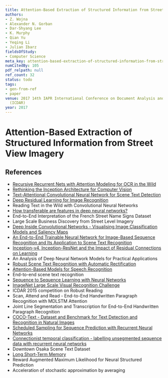 ```yaml
---
title: Attention-Based Extraction of Structured Information from Street View Imagery
authors:
- Z. Wojna
- Alexander N. Gorban
- Dar-Shyang Lee
- K. Murphy
- Qian Yu
- Yeqing Li
- Julian Ibarz
fieldsOfStudy:
- Computer Science
meta_key: attention-based-extraction-of-structured-information-from-street-view-imagery
numCitedBy: 105
pdf_relpath: null
ref_count: 32
status: todo
tags:
- gen-from-ref
- paper
venue: 2017 14th IAPR International Conference on Document Analysis and Recognition
  (ICDAR)
year: 2017
---
```


# Attention-Based Extraction of Structured Information from Street View Imagery

## References

- [Recursive Recurrent Nets with Attention Modeling for OCR in the Wild](./recursive-recurrent-nets-with-attention-modeling-for-ocr-in-the-wild.md)
- [Rethinking the Inception Architecture for Computer Vision](./rethinking-the-inception-architecture-for-computer-vision.md)
- [Text-Attentional Convolutional Neural Network for Scene Text Detection](./text-attentional-convolutional-neural-network-for-scene-text-detection.md)
- [Deep Residual Learning for Image Recognition](./deep-residual-learning-for-image-recognition.md)
- Reading Text in the Wild with Convolutional Neural Networks
- [How transferable are features in deep neural networks?](./how-transferable-are-features-in-deep-neural-networks.md)
- End-to-End Interpretation of the French Street Name Signs Dataset
- Large Scale Business Discovery from Street Level Imagery
- [Deep Inside Convolutional Networks - Visualising Image Classification Models and Saliency Maps](./deep-inside-convolutional-networks-visualising-image-classification-models-and-saliency-maps.md)
- [An End-to-End Trainable Neural Network for Image-Based Sequence Recognition and Its Application to Scene Text Recognition](./an-end-to-end-trainable-neural-network-for-image-based-sequence-recognition-and-its-application-to-scene-text-recognition.md)
- [Inception-v4, Inception-ResNet and the Impact of Residual Connections on Learning](./inception-v4-inception-resnet-and-the-impact-of-residual-connections-on-learning.md)
- An Analysis of Deep Neural Network Models for Practical Applications
- [Robust Scene Text Recognition with Automatic Rectification](./robust-scene-text-recognition-with-automatic-rectification.md)
- [Attention-Based Models for Speech Recognition](./attention-based-models-for-speech-recognition.md)
- End-to-end scene text recognition
- [Sequence to Sequence Learning with Neural Networks](./sequence-to-sequence-learning-with-neural-networks.md)
- [ImageNet Large Scale Visual Recognition Challenge](./imagenet-large-scale-visual-recognition-challenge.md)
- ICDAR 2015 competition on Robust Reading
- Scan, Attend and Read - End-to-End Handwritten Paragraph Recognition with MDLSTM Attention
- Joint Line Segmentation and Transcription for End-to-End Handwritten Paragraph Recognition
- [COCO-Text - Dataset and Benchmark for Text Detection and Recognition in Natural Images](./coco-text-dataset-and-benchmark-for-text-detection-and-recognition-in-natural-images.md)
- [Scheduled Sampling for Sequence Prediction with Recurrent Neural Networks](./scheduled-sampling-for-sequence-prediction-with-recurrent-neural-networks.md)
- [Connectionist temporal classification - labelling unsegmented sequence data with recurrent neural networks](./connectionist-temporal-classification-labelling-unsegmented-sequence-data-with-recurrent-neural-networks.md)
- Downtown Osaka Scene Text Dataset
- [Long Short-Term Memory](./long-short-term-memory.md)
- Reward Augmented Maximum Likelihood for Neural Structured Prediction
- Acceleration of stochastic approximation by averaging
